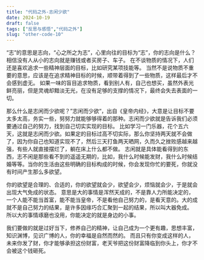 ```yaml
---
title: "代码之外-志闲少欲"
date: 2024-10-19
draft: false
tags: ["反思与感悟","代码之外"]
slug: "other-code-10"
---
```


“志”的意思是志向，“心之所之为志”，心里向往的目标为“志”，你的志向是什么？相信没有人从小的志向就是赚钱或者买房子、车子。
在不谈物质的情况下，人们还是喜欢追求一些精神层面的目标，比如研究某项技能等。
当然不是说物质不重要的意思，应该是在追求精神目标的时候，顺带着得到了一些物质，这样最后才不会感到虚无。
如果一味的盲目追求物质，看到别人有，自己也想买，虽然外表光鲜亮丽，但是灵魂却黯淡无光，在没有足够的支撑的情况下，最终会失去表面的一切。

那么什么是志闲而少欲呢？”志闲而少欲“，出自《皇帝内经》，大意是让目标不要太多太高，务实一些，努努力就能够够得着的那种。志闲而少欲就是告诉我们必须要通过自己的努力，找到自己切实实现的目标。
比如学习一门乐器，花个五六天，这就是志闲而少欲。如果定的目标过高不切实际，那么你坚持两天就不会做了，因为你自己也知道实现不了，然后三天打鱼两天晒网，久而久之挫败感越来越强，有些人就直接摆烂了，躺在床上什么都不做。
志闲就是具体能看得到的东西，志不闲是那些看不到的遥遥无期的，比如，我什么时候能发财，我什么时候结婚等等。当你的生活由这些明确的目标构成的时候，你会发现你忙的要死，你就没有时间产生那么多欲望。

你的欲望是合理的、合适的，你的欲望就会少，欲望会少，烦恼就会少，于是就会出现大气免成的状态。
意思是大的事情是浑然天成的，不是靠人力所能决定的，一个人能不能当首富，能不能当皇帝，不是看他自己努力的，是看天意的。大的成就不是自己努力的结果，是许多因缘巧合汇聚到一起的结果，所以叫大器免成。
所以大的事情琢磨也没用，你能决定的就是身边的小事。

我们要做的就是过好当下，修养自己的精神，让自己成为一个更有趣，思想丰富，知识渊博，见识广博的人，你的幸福是自然而然的。
而且只有你变成这样的人，未来你发了财，你才能够承担这份财富，老天爷把这份财富降临到你头上，你才不会被这个钱砸死。
